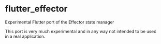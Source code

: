 # flutter_effector
Experimental Flutter port of the Effector state manager

This port is very much experimental and in any way not intended to be used in a real application. 
